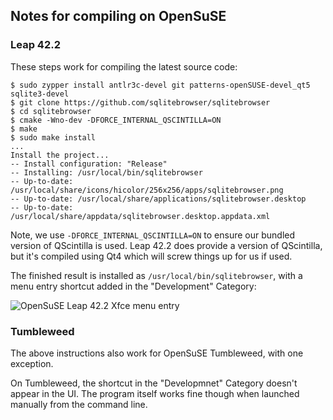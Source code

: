 ## Notes for compiling on OpenSuSE

### Leap 42.2

These steps work for compiling the latest source code:

```
$ sudo zypper install antlr3c-devel git patterns-openSUSE-devel_qt5 sqlite3-devel
$ git clone https://github.com/sqlitebrowser/sqlitebrowser
$ cd sqlitebrowser
$ cmake -Wno-dev -DFORCE_INTERNAL_QSCINTILLA=ON
$ make
$ sudo make install
...
Install the project...
-- Install configuration: "Release"
-- Installing: /usr/local/bin/sqlitebrowser
-- Up-to-date: /usr/local/share/icons/hicolor/256x256/apps/sqlitebrowser.png
-- Up-to-date: /usr/local/share/applications/sqlitebrowser.desktop
-- Up-to-date: /usr/local/share/appdata/sqlitebrowser.desktop.appdata.xml
```

Note, we use `-DFORCE_INTERNAL_QSCINTILLA=ON` to ensure our bundled version of QScintilla is used.  Leap 42.2 does provide a version of QScintilla, but it's compiled using Qt4 which will screw things up for us if used.

The finished result is installed as `/usr/local/bin/sqlitebrowser`, with a menu entry shortcut added in the "Development" Category:

![OpenSuSE Leap 42.2 Xfce menu entry](https://github.com/sqlitebrowser/db4s-screenshots/raw/master/wiki/opensuse_leap_42.2/xfce_menu_screenshot.png)


### Tumbleweed

The above instructions also work for OpenSuSE Tumbleweed, with one exception.

On Tumbleweed, the shortcut in the "Developmnet" Category doesn't appear in the UI.  The program itself works fine though when launched manually from the command line.